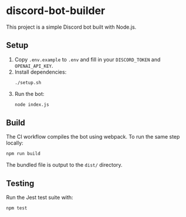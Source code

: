 # discord-bot-builder

This project is a simple Discord bot built with Node.js.

## Setup

1. Copy `.env.example` to `.env` and fill in your `DISCORD_TOKEN` and `OPENAI_API_KEY`.
2. Install dependencies:
   ```sh
   ./setup.sh
   ```
3. Run the bot:
   ```sh
   node index.js
   ```

## Build
The CI workflow compiles the bot using webpack. To run the same step locally:
```sh
npm run build
```
The bundled file is output to the `dist/` directory.

## Testing
Run the Jest test suite with:
```sh
npm test
```

